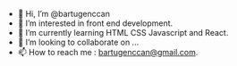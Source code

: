- 👋 Hi, I’m @bartugenccan
- 👀 I’m interested in front end development.
- 🌱 I’m currently learning HTML CSS Javascript and React.
- 💞️ I’m looking to collaborate on ...
- 📫 How to reach me : bartugenccan@gmail.com.

<!---
bartugenccan/bartugenccan is a ✨ special ✨ repository because its `README.md` (this file) appears on your GitHub profile.
You can click the Preview link to take a look at your changes.
--->
